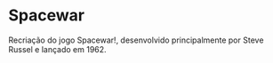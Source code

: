 # Spacewar
Recriação do jogo Spacewar!, desenvolvido principalmente por Steve Russel e lançado em 1962.
